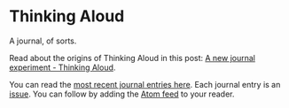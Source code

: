 # Thinking Aloud

A journal, of sorts.

Read about the origins of Thinking Aloud in this post: [A new journal experiment - Thinking Aloud](https://qmacro.org/2021/03/25/a-new-journal-experiment-thinking-aloud/).

You can read the [most recent journal entries here](recent.md). Each journal entry is an [issue](https://github.com/qmacro/thinking-aloud/issues). You can follow by adding the [Atom feed](https://raw.githubusercontent.com/qmacro/thinking-aloud/main/feed.xml) to your reader.

